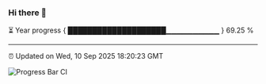 ### Hi there 👋

⏳ Year progress { ████████████████████▁▁▁▁▁▁▁▁▁▁ } 69.25 %

---

⏰ Updated on Wed, 10 Sep 2025 18:20:23 GMT

![Progress Bar CI](https://github.com/liununu/liununu/workflows/Progress%20Bar%20CI/badge.svg)
